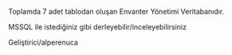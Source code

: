 Toplamda 7 adet tablodan oluşan Envanter Yönetimi Veritabanıdır.

MSSQL ile istediğiniz gibi derleyebilir/inceleyebilirsiniz

Geliştirici/alperenuca

